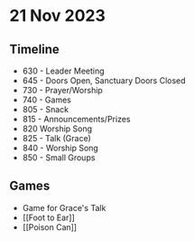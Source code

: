 # 21 Nov 2023

## Timeline

- 630 - Leader Meeting
- 645 - Doors Open, Sanctuary Doors Closed
- 730 - Prayer/Worship
- 740 - Games
- 805 - Snack
- 815 - Announcements/Prizes
- 820 Worship Song
- 825 - Talk (Grace)
- 840 - Worship Song
- 850 - Small Groups
## Games

- Game for Grace's Talk
- [[Foot to Ear]]
- [[Poison Can]]